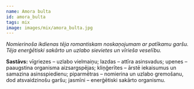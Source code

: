 ```yaml
---
name: Amora bulta
id: amora_bulta
tags: mix
image: images/mix/amora_bulta.jpg
---
```

*Nomierinoša ikdienas tēja romantiskam noskaņojumam ar patīkamu garšu. Tēja enerģētiski sakārto un uzlabo sievietes un vīrieša veselību.*

**Sastāvs:**
vīgriezes – uzlabo vielmaiņu;
lazdas – attīra asinsvadus;
upenes – paaugstina organisma aizsargspējas; 
kliņģerītes – ārstē iekaisumus un samazina asinsspiedienu;
piparmētras – nomierina un uzlabo gremošanu, dod atsvaidzinošu garšu;
jasmīni – enerģētiski sakārto organismu.
